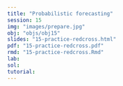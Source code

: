 ```yaml
---
title: "Probabilistic forecasting"
session: 15
img: "images/prepare.jpg"
obj: "objs/obj15"
slides: "15-practice-redcross.html"
pdf: "15-practice-redcross.pdf"
rmd: "15-practice-redcross.Rmd"
lab:
sol:
tutorial:
---
```


